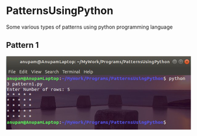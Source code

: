 # PatternsUsingPython
Some various types of patterns using python programming language

## Pattern 1
![pattern_1](/PatternImages/pattern1.jpg)